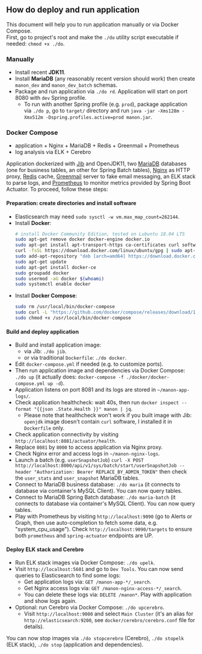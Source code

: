 ## How do deploy and run application

This document will help you to run application manually or via Docker Compose.  
First, go to project's root and make the `./do` utility script executable if needed: `chmod +x ./do`.

### Manually

* Install recent **JDK11**.
* Install **MariaDB** (any reasonably recent version should work) then create `manon_dev` and `manon_dev_batch` schemas.
* Package and run application via `./do rd`. Application will start on port 8080 with `dev` Spring profile.
  * To run with another Spring profile (e.g. `prod`), package application via `./do p`, go to `target/` directory and run `java -jar -Xms128m -Xmx512m -Dspring.profiles.active=prod manon.jar`.

### Docker Compose 

* application + Nginx + MariaDB + Redis + Greenmail + Prometheus
* log analysis via ELK + Cerebro

Application dockerized with [Jib](https://github.com/GoogleContainerTools/jib) and OpenJDK11, two [MariaDB](https://downloads.mariadb.org) databases (one for business tables, an other for Spring Batch tables), [Nginx](http://nginx.org/en/download.html) as HTTP proxy, [Redis](https://redis.io) cache, [Greenmail](https://github.com/greenmail-mail-test/greenmail) server to fake email messaging, an ELK stack to parse logs, and [Prometheus](https://prometheus.io) to monitor metrics provided by Spring Boot Actuator. To proceed, follow these steps:

#### Preparation: create directories and install software

* Elasticsearch may need `sudo sysctl -w vm.max_map_count=262144`.
* Install **Docker**:
  ```bash
  # install Docker Community Edition, tested on Lubuntu 18.04 LTS
  sudo apt-get remove docker docker-engine docker.io
  sudo apt-get install apt-transport-https ca-certificates curl software-properties-common
  curl -fsSL https://download.docker.com/linux/ubuntu/gpg | sudo apt-key add -
  sudo add-apt-repository "deb [arch=amd64] https://download.docker.com/linux/ubuntu $(lsb_release -cs) stable"
  sudo apt-get update
  sudo apt-get install docker-ce
  sudo groupadd docker 
  sudo usermod -aG docker $(whoami)
  sudo systemctl enable docker
  ```
* Install **Docker Compose**:
  ```bash
  sudo rm /usr/local/bin/docker-compose
  sudo curl -L "https://github.com/docker/compose/releases/download/1.23.1/docker-compose-$(uname -s)-$(uname -m)" -o /usr/local/bin/docker-compose
  sudo chmod +x /usr/local/bin/docker-compose
  ```
 
#### Build and deploy application
  
* Build and install application image:
  * via Jib: `./do jib`.
  * or via traditional `Dockerfile`: `./do docker`.
* Edit `docker-compose.yml` if needed (e.g. to customize ports).
* Then run application image and dependencies via Docker Compose: `./do up` (it actually does: `docker-compose -f ./docker/docker-compose.yml up -d`).
* Application listens on port 8081 and its logs are stored in `~/manon-app-logs/`.
* Check application healthcheck: wait 40s, then run `docker inspect --format "{{json .State.Health }}" manon | jq`. 
  * Please note that healthcheck won't work if you built image with Jib: `openjdk` image doesn't contain `curl` software, I installed it in `Dockerfile` only.
* Check application connectivity by visiting `http://localhost:8081/actuator/health`.
* Replace `8081` by `8000` to access application via Nginx proxy.
* Check Nginx error and access logs in `~/manon-nginx-logs`.
* Launch a batch (e.g. `userSnapshotJob`) `curl -X POST http://localhost:8000/api/v1/sys/batch/start/userSnapshotJob --header "Authorization: Bearer REPLACE_BY_ADMIN_TOKEN"` then check the `user_stats` and `user_snapshot` MariaDB tables.
* Connect to MariaDB business database: `./do maria` (it connects to database via container's MySQL Client). You can now query tables.
* Connect to MariaDB Spring Batch database: `./do maria-batch` (it connects to database via container's MySQL Client). You can now query tables.
* Play with Prometheus by visiting `http://localhost:9090` (go to Alerts or Graph, then use auto-completion to fetch some data, e.g. "system_cpu_usage"). Check `http://localhost:9090/targets` to ensure both `prometheus` and `spring-actuator` endpoints are UP.

#### Deploy ELK stack and Cerebro

* Run ELK stack images via Docker Compose: `./do upelk`.
* Visit `http://localhost:5601` and go to `Dev Tools`. You can now send queries to Elasticsearch to find some logs:
  * Get application logs via: `GET /manon-app-*/_search`.
  * Get Nginx access logs via: `GET /manon-nginx-access-*/_search`.
  * You can delete these logs via: `DELETE /manon*`. Play with application and show logs again.
* Optional: run Cerebro via Docker Compose: `./do upcerebro`.
  * Visit `http://localhost:9000` and select `Main Cluster` (it's an alias for `http://elasticsearch:9200`, see `docker/cerebro/cerebro.conf` file for details).

You can now stop images via `./do stopcerebro` (Cerebro), `./do stopelk` (ELK stack), `./do stop` (application and dependencies).
